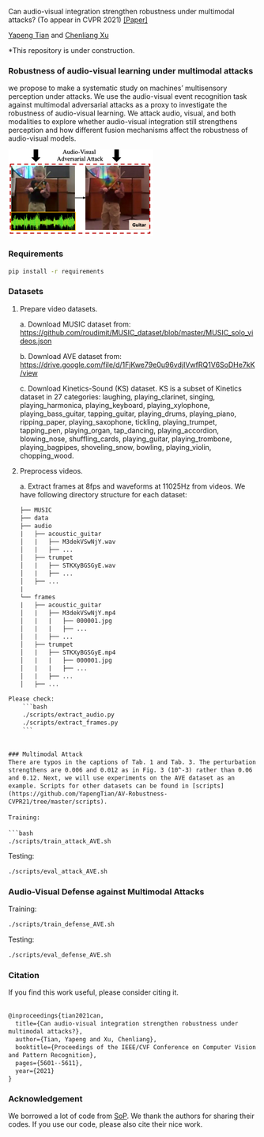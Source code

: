Can audio-visual integration strengthen robustness under multimodal attacks? (To appear in CVPR 2021) [[Paper]](https://arxiv.org/pdf/2104.02000.pdf)

[Yapeng Tian](http://yapengtian.org/) and [Chenliang Xu](https://www.cs.rochester.edu/~cxu22/) 

*This repository is under construction.

### Robustness of audio-visual learning under multimodal attacks

we propose to make a systematic study on machines’ multisensory perception under attacks. We
use the audio-visual event recognition task against multimodal adversarial attacks as a proxy to investigate the robustness of audio-visual learning. We attack audio, visual,
and both modalities to explore whether audio-visual integration still strengthens perception and how different fusion
mechanisms affect the robustness of audio-visual models.

![image](doc/attack_fig.png)

### Requirements

```bash
pip install -r requirements
```


### Datasets
1. Prepare video datasets.

    a. Download MUSIC dataset from: https://github.com/roudimit/MUSIC_dataset/blob/master/MUSIC_solo_videos.json
    
    b. Download AVE dataset from: https://drive.google.com/file/d/1FjKwe79e0u96vdjIVwfRQ1V6SoDHe7kK/view
    
    c. Download Kinetics-Sound (KS) dataset. KS is a subset of Kinetics dataset in 27 categories: laughing, playing_clarinet, singing,
       playing_harmonica, playing_keyboard, playing_xylophone, playing_bass_guitar,
       tapping_guitar, playing_drums, playing_piano, ripping_paper, playing_saxophone,
       tickling, playing_trumpet, tapping_pen, playing_organ, tap_dancing, playing_accordion,
       blowing_nose, shuffling_cards, playing_guitar, playing_trombone, playing_bagpipes, shoveling_snow,
       bowling, playing_violin, chopping_wood.

2. Preprocess videos. 

    a. Extract frames at 8fps and waveforms at 11025Hz from videos. We have following directory structure for each dataset:
    ```  
    ├── MUSIC
    ├── data
    ├── audio
    |   ├── acoustic_guitar
    │   |   ├── M3dekVSwNjY.wav
    │   |   ├── ...
    │   ├── trumpet
    │   |   ├── STKXyBGSGyE.wav
    │   |   ├── ...
    │   ├── ...
    |
    └── frames
    |   ├── acoustic_guitar
    │   |   ├── M3dekVSwNjY.mp4
    │   |   |   ├── 000001.jpg
    │   |   |   ├── ...
    │   |   ├── ...
    │   ├── trumpet
    │   |   ├── STKXyBGSGyE.mp4
    │   |   |   ├── 000001.jpg
    │   |   |   ├── ...
    │   |   ├── ...
    │   ├── ...
```
Please check:
    ```bash
    ./scripts/extract_audio.py
    ./scripts/extract_frames.py
    ```


### Multimodal Attack
There are typos in the captions of Tab. 1 and Tab. 3. The perturbation strengthens are 0.006 and 0.012 as in Fig. 3 (10^-3) rather than 0.06 and 0.12. Next, we will use experiments on the AVE dataset as an example. Scripts for other datasets can be found in [scripts](https://github.com/YapengTian/AV-Robustness-CVPR21/tree/master/scripts).

Training:

```bash
./scripts/train_attack_AVE.sh
```

Testing: 

```bash
./scripts/eval_attack_AVE.sh
```

### Audio-Visual Defense against Multimodal Attacks 

Training:

```bash
./scripts/train_defense_AVE.sh
```

Testing: 

```bash
./scripts/eval_defense_AVE.sh
```

### Citation

If you find this work useful, please consider citing it.

<pre><code>
@inproceedings{tian2021can,
  title={Can audio-visual integration strengthen robustness under multimodal attacks?},
  author={Tian, Yapeng and Xu, Chenliang},
  booktitle={Proceedings of the IEEE/CVF Conference on Computer Vision and Pattern Recognition},
  pages={5601--5611},
  year={2021}
}
</code></pre>


 
 ### Acknowledgement
 
We borrowed a lot of code from [SoP](https://github.com/hangzhaomit/Sound-of-Pixels). We thank the authors for sharing their codes. If you use our code, please also cite their nice work.

